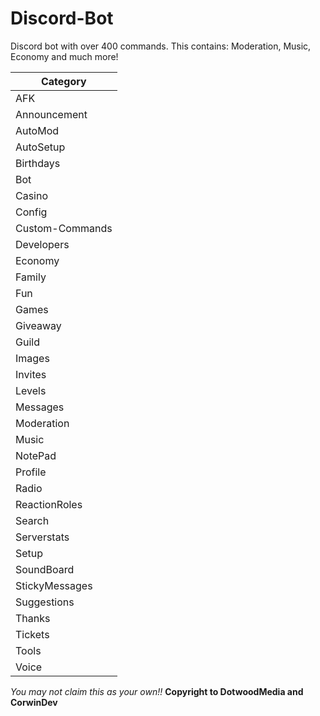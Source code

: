 # Discord-Bot
Discord bot with over 400 commands.
This contains: Moderation, Music, Economy and much more!

| Category | 
| ------------- | 
| AFK | 
| Announcement | 
| AutoMod |
| AutoSetup |
| Birthdays |
| Bot | 
| Casino |
| Config | 
| Custom-Commands | 
| Developers |
| Economy |
| Family | 
| Fun |
| Games |
| Giveaway |
| Guild |
| Images |
| Invites |
| Levels |
| Messages |
| Moderation |
| Music |
| NotePad |
| Profile |
| Radio |
| ReactionRoles |
| Search |
| Serverstats | 
| Setup |
| SoundBoard |
| StickyMessages |
| Suggestions |
| Thanks |
| Tickets |
| Tools |
| Voice |

*You may not claim this as your own!!*
**Copyright to DotwoodMedia and CorwinDev**
